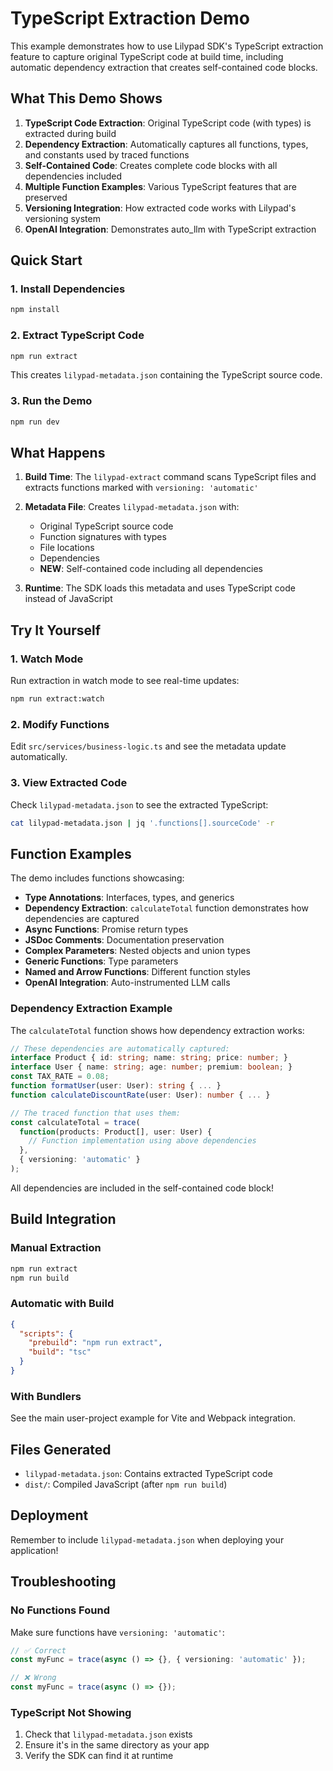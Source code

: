 # TypeScript Extraction Demo

This example demonstrates how to use Lilypad SDK's TypeScript extraction feature to capture original TypeScript code at build time, including automatic dependency extraction that creates self-contained code blocks.

## What This Demo Shows

1. **TypeScript Code Extraction**: Original TypeScript code (with types) is extracted during build
2. **Dependency Extraction**: Automatically captures all functions, types, and constants used by traced functions
3. **Self-Contained Code**: Creates complete code blocks with all dependencies included
4. **Multiple Function Examples**: Various TypeScript features that are preserved
5. **Versioning Integration**: How extracted code works with Lilypad's versioning system
6. **OpenAI Integration**: Demonstrates auto_llm with TypeScript extraction

## Quick Start

### 1. Install Dependencies

```bash
npm install
```

### 2. Extract TypeScript Code

```bash
npm run extract
```

This creates `lilypad-metadata.json` containing the TypeScript source code.

### 3. Run the Demo

```bash
npm run dev
```

## What Happens

1. **Build Time**: The `lilypad-extract` command scans TypeScript files and extracts functions marked with `versioning: 'automatic'`

2. **Metadata File**: Creates `lilypad-metadata.json` with:
   - Original TypeScript source code
   - Function signatures with types
   - File locations
   - Dependencies
   - **NEW**: Self-contained code including all dependencies

3. **Runtime**: The SDK loads this metadata and uses TypeScript code instead of JavaScript

## Try It Yourself

### 1. Watch Mode

Run extraction in watch mode to see real-time updates:

```bash
npm run extract:watch
```

### 2. Modify Functions

Edit `src/services/business-logic.ts` and see the metadata update automatically.

### 3. View Extracted Code

Check `lilypad-metadata.json` to see the extracted TypeScript:

```bash
cat lilypad-metadata.json | jq '.functions[].sourceCode' -r
```

## Function Examples

The demo includes functions showcasing:

- **Type Annotations**: Interfaces, types, and generics
- **Dependency Extraction**: `calculateTotal` function demonstrates how dependencies are captured
- **Async Functions**: Promise return types
- **JSDoc Comments**: Documentation preservation
- **Complex Parameters**: Nested objects and union types
- **Generic Functions**: Type parameters
- **Named and Arrow Functions**: Different function styles
- **OpenAI Integration**: Auto-instrumented LLM calls

### Dependency Extraction Example

The `calculateTotal` function shows how dependency extraction works:

```typescript
// These dependencies are automatically captured:
interface Product { id: string; name: string; price: number; }
interface User { name: string; age: number; premium: boolean; }
const TAX_RATE = 0.08;
function formatUser(user: User): string { ... }
function calculateDiscountRate(user: User): number { ... }

// The traced function that uses them:
const calculateTotal = trace(
  function(products: Product[], user: User) {
    // Function implementation using above dependencies
  },
  { versioning: 'automatic' }
);
```

All dependencies are included in the self-contained code block!

## Build Integration

### Manual Extraction

```bash
npm run extract
npm run build
```

### Automatic with Build

```json
{
  "scripts": {
    "prebuild": "npm run extract",
    "build": "tsc"
  }
}
```

### With Bundlers

See the main user-project example for Vite and Webpack integration.

## Files Generated

- `lilypad-metadata.json`: Contains extracted TypeScript code
- `dist/`: Compiled JavaScript (after `npm run build`)

## Deployment

Remember to include `lilypad-metadata.json` when deploying your application!

## Troubleshooting

### No Functions Found

Make sure functions have `versioning: 'automatic'`:

```typescript
// ✅ Correct
const myFunc = trace(async () => {}, { versioning: 'automatic' });

// ❌ Wrong
const myFunc = trace(async () => {});
```

### TypeScript Not Showing

1. Check that `lilypad-metadata.json` exists
2. Ensure it's in the same directory as your app
3. Verify the SDK can find it at runtime
